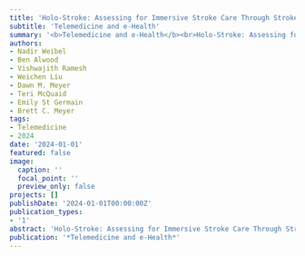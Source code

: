 ```yaml
---
title: 'Holo-Stroke: Assessing for Immersive Stroke Care Through Stroke Hologram Teleportation'
subtitle: 'Telemedicine and e-Health'
summary: '<b>Telemedicine and e-Health</b><br>Holo-Stroke: Assessing for Immersive Stroke Care Through Stroke Hologram Teleportation'
authors:
- Nadir Weibel
- Ben Alwood
- Vishwajith Ramesh
- Weichen Liu
- Dawn M. Meyer
- Teri McQuaid
- Emily St Germain
- Brett C. Meyer
tags:
- Telemedicine
- 2024
date: '2024-01-01'
featured: false
image:
  caption: ''
  focal_point: ''
  preview_only: false
projects: []
publishDate: '2024-01-01T00:00:00Z'
publication_types:
- '1'
abstract: 'Holo-Stroke: Assessing for Immersive Stroke Care Through Stroke Hologram Teleportation'
publication: '*Telemedicine and e-Health*'
---
```

